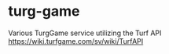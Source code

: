 # turg-game
Various TurgGame service utilizing the Turf API https://wiki.turfgame.com/sv/wiki/TurfAPI
